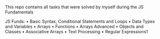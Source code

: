 This repo contains all tasks that were solved by myself during the JS Fundamentals

JS Funds: • Basic Syntax, Conditional Statements and Loops • Data Types and Variables • Arrays • Functions • Arrays Advanced • Objects and Classes • Associative Arrays • Text Processing • Regular Expressions1

